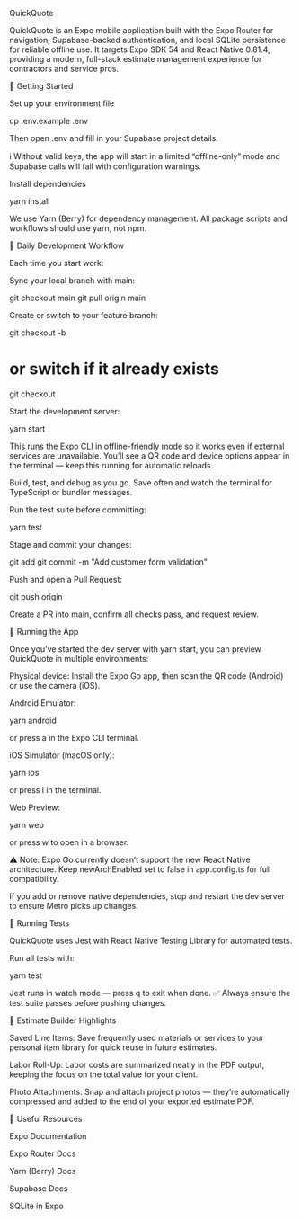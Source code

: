 QuickQuote

QuickQuote is an Expo
 mobile application built with the Expo Router for navigation, Supabase-backed authentication, and local SQLite persistence for reliable offline use.
It targets Expo SDK 54 and React Native 0.81.4, providing a modern, full-stack estimate management experience for contractors and service pros.

🧰 Getting Started

Set up your environment file

cp .env.example .env


Then open .env and fill in your Supabase project details.

ℹ️ Without valid keys, the app will start in a limited “offline-only” mode and Supabase calls will fail with configuration warnings.

Install dependencies

yarn install


We use Yarn (Berry) for dependency management.
All package scripts and workflows should use yarn, not npm.

🚀 Daily Development Workflow

Each time you start work:

Sync your local branch with main:

git checkout main
git pull origin main


Create or switch to your feature branch:

git checkout -b <feature-branch>
# or switch if it already exists
git checkout <feature-branch>


Start the development server:

yarn start


This runs the Expo CLI in offline-friendly mode so it works even if external services are unavailable.
You’ll see a QR code and device options appear in the terminal — keep this running for automatic reloads.

Build, test, and debug as you go.
Save often and watch the terminal for TypeScript or bundler messages.

Run the test suite before committing:

yarn test


Stage and commit your changes:

git add <files>
git commit -m "Add customer form validation"


Push and open a Pull Request:

git push origin <feature-branch>


Create a PR into main, confirm all checks pass, and request review.

📱 Running the App

Once you’ve started the dev server with yarn start, you can preview QuickQuote in multiple environments:

Physical device:
Install the Expo Go app, then scan the QR code (Android) or use the camera (iOS).

Android Emulator:

yarn android


or press a in the Expo CLI terminal.

iOS Simulator (macOS only):

yarn ios


or press i in the terminal.

Web Preview:

yarn web


or press w to open in a browser.

⚠️ Note: Expo Go currently doesn’t support the new React Native architecture.
Keep newArchEnabled set to false in app.config.ts for full compatibility.

If you add or remove native dependencies, stop and restart the dev server to ensure Metro picks up changes.

🧪 Running Tests

QuickQuote uses Jest with React Native Testing Library for automated tests.

Run all tests with:

yarn test


Jest runs in watch mode — press q to exit when done.
✅ Always ensure the test suite passes before pushing changes.

🧾 Estimate Builder Highlights

Saved Line Items:
Save frequently used materials or services to your personal item library for quick reuse in future estimates.

Labor Roll-Up:
Labor costs are summarized neatly in the PDF output, keeping the focus on the total value for your client.

Photo Attachments:
Snap and attach project photos — they’re automatically compressed and added to the end of your exported estimate PDF.

🔗 Useful Resources

Expo Documentation

Expo Router Docs

Yarn (Berry) Docs

Supabase Docs

SQLite in Expo